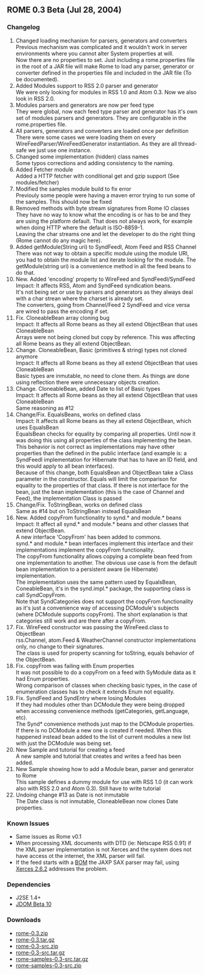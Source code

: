 ## ROME 0.3 Beta (Jul 28, 2004)

### Changelog

1.  Changed loading mechanism for parsers, generators and converters\
    Previous mechanism was complicated and it wouldn\'t work in server
    environments where you cannot alter System properties at will.\
    Now there are no properties to set. Just including a rome.properties
    file in the root of a JAR file will make Rome to load any parser,
    generator or converter defined in the properties file and included
    in the JAR file (To be documented).
2.  Added Modules support to RSS 2.0 parser and generator\
    We were only looking for modules in RSS 1.0 and Atom 0.3. Now we
    also look in RSS 2.0.
3.  Modules parsers and generators are now per feed type\
    They were global, now each feed type parser and generator has it\'s
    own set of modules parsers and generators. They are configurable in
    the rome.properties file.
4.  All parsers, generators and converters are loaded once per
    definition\
    There were some cases we were loading them on every
    WireFeedParser/WireFeedGenerator instantiation. As they are all
    thread-safe we just use one instance.
5.  Changed some implementation (hidden) class names\
    Some typos corrections and adding consistency to the naming.
6.  Added Fetcher module\
    Added a HTTP fetcher with conditional get and gzip support (See
    modules/fetcher)
7.  Modified the samples module build to fix error\
    Previouly some people were having a maven error trying to run some
    of the samples. This should now be fixed
8.  Removed methods with byte stream signatures from Rome IO classes\
    They have no way to know what the encoding is or has to be and they
    are using the platform default. That does not always work, for
    example when doing HTTP where the default is ISO-8859-1.\
    Leaving the char streams one and let the developer to do the right
    thing (Rome cannot do any magic here).
9.  Added getModule(String uri) to SyndFeedI, Atom Feed and RSS Channel\
    There was not way to obtain a specific module using the module URI,
    you had to obtain the module list and iterate looking for the
    module. The getModule(string uri) is a convenience method in all the
    feed beans to do that.
10. New. Added \'encoding\' property to WireFeed and SyndFeedI/SyndFeed\
    Impact: It affects RSS, Atom and SyndFeed syndication beans.\
    It\'s not being set or use by parsers and generators as they always
    deal with a char strean where the charset is already set.\
    The converters, going from Channel/Feed 2 SyndFeed and vice versa
    are wired to pass the encoding if set.
11. Fix. CloneableBean array cloning bug\
    Impact: It affects all Rome beans as they all extend ObjectBean that
    uses CloneableBean\
    Arrays were not being cloned but copy by reference. This was
    affecting all Rome beans as they all extend ObjectBean.
12. Change. CloneableBean, Basic (primitives & string) types not cloned
    anymore\
    Impact: It affects all Rome beans as they all extend ObjectBean that
    uses CloneableBean\
    Basic types are inmutable, no need to clone them. As things are done
    using reflection there were unnecessary objects creation.
13. Change. CloneableBean, added Date to list of Basic types\
    Impact: It affects all Rome beans as they all extend ObjectBean that
    uses CloneableBean\
    Same reasoning as #12
14. Change/Fix. EqualsBeans, works on defined class\
    Impact: It affects all Rome beans as they all extend ObjectBean,
    which uses EqualsBean\
    EqualsBean checks for equality by comparing all properties. Until
    now it was doing this using all properties of the class implementing
    the bean. This behavior is not correct as implementations may have
    other properties than the defined in the public interface (and
    example is: a SyndFeedI implementation for Hibernate that has to
    have an ID field, and this would apply to all bean interfaces).\
    Because of this change, both EqualsBean and ObjectBean take a Class
    parameter in the constructor. Equals will limit the comparison for
    equality to the properties of that class. If there is not interface
    for the bean, just the bean implementation (this is the case of
    Channel and Feed), the implementation Class is passed
15. Change/Fix. ToStringBean, works on defined class\
    Same as #14 but on ToStringBean instead EqualsBean
16. New. Added copyFrom functionality to synd.\* and module.\* beans\
    Impact: It affect all synd.\* and module.\* beans and other classes
    that extend ObjectBean.\
    A new interface \'CopyFrom\' has been added to commons.\
    synd.\* and module.\* bean interfaces implement this interface and
    their implementations implement the copyFrom functionality.\
    The copyFrom functionality allows copying a complete bean feed from
    one implementation to another. The obvious use case is from the
    default bean implementation to a persistent aware (ie Hibernate)
    implementation.\
    The implementation uses the same pattern used by EqualsBean,
    ConeableBean, it\'s in the synd.impl.\* package, the supporting
    class is call SyndCopyFrom.\
    Note that SyndCategories does not support the copyFrom functionality
    as it\'s just a convenience way of accessing DCModule\'s subjects
    (where DCModule supports copyFrom). The short explanation is that
    categories still work and are there after a copyFrom.
17. Fix. WireFeed constructor was passing the WireFeed.class to
    ObjectBean\
    rss.Channel, atom.Feed & WeatherChannel constructor implementations
    only, no change to their signatures.\
    The class is used for property scanning for toString, equals
    behavior of the ObjectBean.
18. Fix. copyFrom was failing with Enum properties\
    It was not possible to do a copyFrom on a feed with SyModule data as
    it had Enum properties.\
    Wrong comparison of classes when checking basic types, in the case
    of enumeration classes has to check it extends Enum not equality.
19. Fix. SyndFeed and SyndEntry where losing Modules\
    If they had modules other than DCModule they were being dropped when
    accessing convenience methods (getCategories, getLanguage, etc).\
    The Synd\* convenience methods just map to the DCModule properties.
    If there is no DCModule a new one is created if needed. When this
    happened instead bean added to the list of current modules a new
    list with just the DCModule was being set.
20. New Sample and tutorial for creating a feed\
    A new sample and tutorial that creates and writes a feed has been
    added.
21. New Sample showing how to add a Module bean, parser and generator to
    Rome\
    This sample defines a dummy module for use with RSS 1.0 (it can work
    also with RSS 2.0 and Atom 0.3). Still have to write tutorial
22. Undoing change #13 as Date is not inmutable\
    The Date class is not inmutable, CloneableBean now clones Date
    properties.

### Known Issues

-   Same issues as Rome v0.1
-   When processing XML documents with DTD (ie: Netscape RSS 0.91) if
    the XML parser implementation is not Xerces and the system does not
    have access ot the internet, the XML parser will fail.
-   If the feed starts with a
    [BOM](http://www.unicode.org/faq/utf_bom.html#BOM)
    the JAXP SAX parser may fail, using [Xerces
    2.6.2](http://xml.apache.org/xerces2-j) addresses the
    problem.

### Dependencies

-   J2SE 1.4+
-   [JDOM Beta 10](http://www.jdom.org/)

### Downloads

-   [rome-0.3.zip](rome-0.3.zip)
-   [rome-0.3.tar.gz](rome-0.3.tar.gz)
-   [rome-0.3-src.zip](rome-0.3-src.zip)
-   [rome-0.3-src.tar.gz](rome-0.3-src.tar.gz)
-   [rome-samples-0.3-src.tar.gz](rome-samples-0.3-src.tar.gz)
-   [rome-samples-0.3-src.zip](rome-samples-0.3-src.zip)
